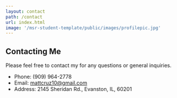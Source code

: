 ```yaml
---
layout: contact
path: /contact
url: index.html
image: '/msr-student-template/public/images/profilepic.jpg'
---
```


## Contacting Me
Please feel free to contact my for any questions or general inquiries.

* Phone: (909) 964-2778
* Email: mattcruz10@gmail.com
* Address: 2145 Sheridan Rd., Evanston, IL, 60201


